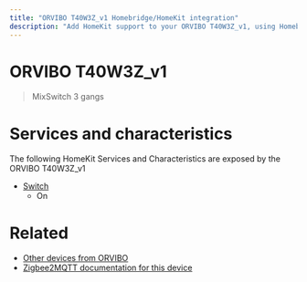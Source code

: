 ```yaml
---
title: "ORVIBO T40W3Z_v1 Homebridge/HomeKit integration"
description: "Add HomeKit support to your ORVIBO T40W3Z_v1, using Homebridge, Zigbee2MQTT and homebridge-z2m."
---
```

<!---
This file has been GENERATED using src/docgen/docgen.ts
DO NOT EDIT THIS FILE MANUALLY!
-->
# ORVIBO T40W3Z_v1
> MixSwitch 3 gangs


# Services and characteristics
The following HomeKit Services and Characteristics are exposed by
the ORVIBO T40W3Z_v1

* [Switch](../../switch.md)
  * On


# Related
* [Other devices from ORVIBO](../index.md#orvibo)
* [Zigbee2MQTT documentation for this device](https://www.zigbee2mqtt.io/devices/T40W3Z_v1.html)